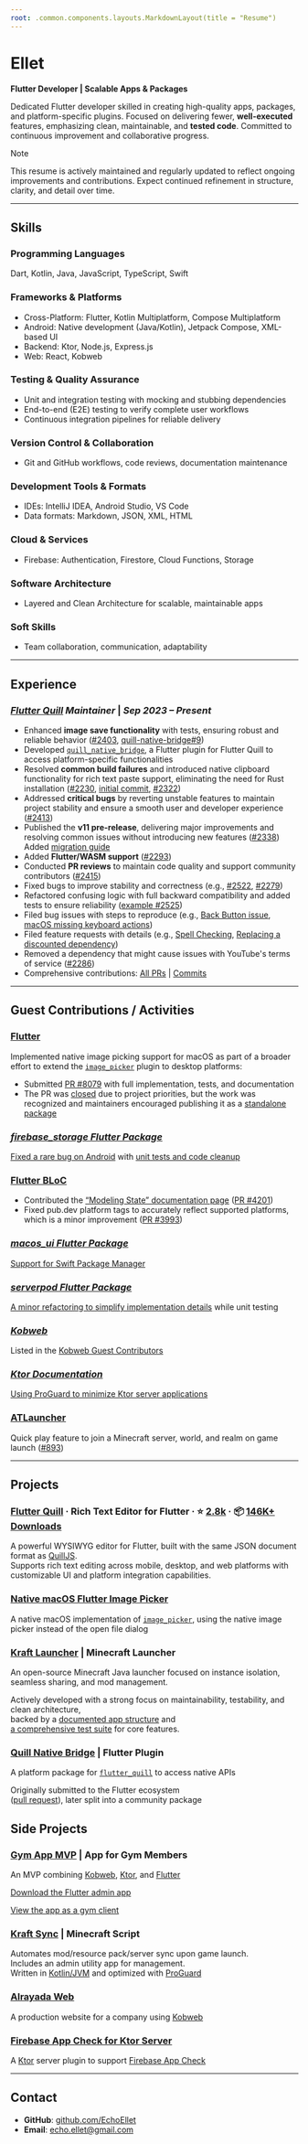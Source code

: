 ```yaml
---
root: .common.components.layouts.MarkdownLayout(title = "Resume")
---
```


[//]: # (TODO: Prepare the resume)

# **Ellet**

**Flutter Developer | Scalable Apps & Packages**

Dedicated Flutter developer skilled in creating high-quality apps, packages, and platform-specific plugins.
Focused on delivering fewer, **well-executed** features, emphasizing clean, maintainable, and **tested code**.
Committed to continuous improvement and collaborative progress.

> [!NOTE]
> This resume is actively maintained and regularly updated to reflect ongoing improvements and contributions.
Expect continued refinement in structure, clarity, and detail over time.

---

## Skills

### Programming Languages

Dart, Kotlin, Java, JavaScript, TypeScript, Swift

### Frameworks & Platforms

- Cross-Platform: Flutter, Kotlin Multiplatform, Compose Multiplatform
- Android: Native development (Java/Kotlin), Jetpack Compose, XML-based UI
- Backend: Ktor, Node.js, Express.js
- Web: React, Kobweb

### Testing & Quality Assurance

- Unit and integration testing with mocking and stubbing dependencies
- End-to-end (E2E) testing to verify complete user workflows
- Continuous integration pipelines for reliable delivery

### Version Control & Collaboration

- Git and GitHub workflows, code reviews, documentation maintenance

### Development Tools & Formats

- IDEs: IntelliJ IDEA, Android Studio, VS Code
- Data formats: Markdown, JSON, XML, HTML

### Cloud & Services

- Firebase: Authentication, Firestore, Cloud Functions, Storage

### Software Architecture

- Layered and Clean Architecture for scalable, maintainable apps

### Soft Skills

- Team collaboration, communication, adaptability

---

## **Experience**

### *[Flutter Quill](https://github.com/singerdmx/flutter-quill) Maintainer* | *Sep 2023 – Present*

- Enhanced **image save functionality** with tests, ensuring robust and reliable
  behavior ([#2403](https://github.com/singerdmx/flutter-quill/pull/2403), [quill-native-bridge#9](https://github.com/FlutterQuill/quill-native-bridge/pull/9))
- Developed [`quill_native_bridge`](https://pub.dev/packages/quill_native_bridge), a Flutter plugin for Flutter Quill to
  access platform-specific functionalities
- Resolved **common build failures** and introduced native clipboard functionality for rich text paste support,
  eliminating the need for Rust
  installation ([#2230](https://github.com/singerdmx/flutter-quill/pull/2230), [initial commit](https://github.com/FlutterQuill/quill-native-bridge/commit/3165de2b4e2c43b32cdf425c3b12ed62545ad030), [#2322](https://github.com/singerdmx/flutter-quill/pull/2322))
- Addressed **critical bugs** by reverting unstable features to maintain project stability and ensure a smooth user and
  developer experience ([#2413](https://github.com/singerdmx/flutter-quill/pull/2413))
- Published the **v11 pre-release**, delivering major improvements and resolving common issues without introducing new
  features ([#2338](https://github.com/singerdmx/flutter-quill/pull/2338))  
  Added [migration guide](https://github.com/singerdmx/flutter-quill/blob/master/doc/migration/10_to_11.md)
- Added **Flutter/WASM support** ([#2293](https://github.com/singerdmx/flutter-quill/pull/2293))
- Conducted **PR reviews** to maintain code quality and support community
  contributors ([#2415](https://github.com/singerdmx/flutter-quill/pull/2415))
- Fixed bugs to improve stability and correctness (e.g., [#2522](https://github.com/singerdmx/flutter-quill/pull/2522), [#2279](https://github.com/singerdmx/flutter-quill/pull/2279))
- Refactored confusing logic with full backward compatibility and added tests to ensure reliability ([example #2525](https://github.com/singerdmx/flutter-quill/pull/2525))
- Filed bug issues with steps to reproduce (e.g., [Back Button issue](https://github.com/singerdmx/flutter-quill/issues/2527), [macOS missing keyboard actions](https://github.com/singerdmx/flutter-quill/issues/2288))
- Filed feature requests with details (e.g., [Spell Checking](https://github.com/singerdmx/flutter-quill/issues/2246), [Replacing a discounted dependency](https://github.com/singerdmx/flutter-quill/issues/2290))
- Removed a dependency that might cause issues with YouTube's terms of service ([#2286](https://github.com/singerdmx/flutter-quill/pull/2286))
- Comprehensive
  contributions: [All PRs](https://github.com/singerdmx/flutter-quill/pulls?q=is%3Apr+author%3AEchoEllet) | [Commits](https://github.com/singerdmx/flutter-quill/commits/master/?author=EchoEllet)

---

## **Guest Contributions / Activities**

### **[Flutter](https://github.com/flutter/packages)**

Implemented native image picking support for macOS as part of a broader effort to
extend the [`image_picker`](http://pub.dev/packages/image_picker) plugin to desktop platforms:

- Submitted [PR #8079](https://github.com/flutter/packages/pull/8079) with full implementation, tests, and
  documentation
- The PR was [closed](https://github.com/flutter/packages/pull/8079#issuecomment-2578911082) due to project priorities,
  but the work was recognized and maintainers encouraged publishing it as
  a [standalone package](https://pub.dev/packages/native_image_picker_macos)

### *[firebase_storage Flutter Package](https://pub.dev/packages/firebase_storage)*

[Fixed a rare bug on Android](https://github.com/firebase/flutterfire/pull/12047) with
[unit tests and code cleanup](https://github.com/firebase/flutterfire/pull/17484)

### **[Flutter BLoC](https://bloclibrary.dev/)**

- Contributed the [“Modeling State” documentation page](https://bloclibrary.dev/modeling-state/) ([PR #4201](https://github.com/felangel/bloc/pull/4201))
- Fixed pub.dev platform tags to accurately reflect supported platforms, which is a minor improvement ([PR #3993](https://github.com/felangel/bloc/pull/3993))

### *[macos_ui Flutter Package](https://pub.dev/packages/macos_ui)*

[Support for Swift Package Manager](https://github.com/macosui/macos_window_utils.dart/pull/66)

### *[serverpod Flutter Package](https://pub.dev/packages/serverpod_flutter)*

[A minor refactoring to simplify implementation details](https://github.com/serverpod/serverpod/pull/3439/files) while
unit testing

### *[Kobweb](https://github.com/varabyte/kobweb)*

Listed in the [Kobweb Guest Contributors](https://kobweb.varabyte.com/docs/community/contributors#guest-contributors)

### *[Ktor Documentation](https://github.com/ktorio/ktor-documentation)*

[Using ProGuard to minimize Ktor server applications](https://github.com/ktorio/ktor-documentation/pull/481/files)

### **[ATLauncher](https://github.com/ATLauncher/ATLauncher)**

Quick play feature to join a Minecraft server, world, and realm on game launch ([#893](https://github.com/ATLauncher/ATLauncher/pull/893))

---

## **Projects**

### **[Flutter Quill](https://github.com/singerdmx/flutter-quill/)** · Rich Text Editor for Flutter · ⭐ [2.8k](https://github.com/singerdmx/flutter-quill) · 📦 [146K+ Downloads](https://pub.dev/packages/flutter_quill)

A powerful WYSIWYG editor for Flutter, built with the same JSON document format as [QuillJS](https://quilljs.com/).  
Supports rich text editing across mobile, desktop, and web platforms with customizable UI and platform integration capabilities.

### **[Native macOS Flutter Image Picker](https://github.com/CompileKernel/native-image-picker-macos)**

A native macOS implementation of [`image_picker`](https://pub.dev/packages/image_picker), using the native image picker
instead of the open file dialog

### **[Kraft Launcher](https://github.com/KraftLauncher/kraft-launcher)** | Minecraft Launcher

An open-source Minecraft Java launcher focused on instance isolation, seamless sharing, and mod management.

Actively developed with a strong focus on maintainability, testability, and clean architecture,  
backed by a [documented app structure](https://github.com/KraftLauncher/kraft-launcher/blob/main/docs/ARCHITECTURE.md) and  
[a comprehensive test suite](https://github.com/KraftLauncher/kraft-launcher/tree/main/test/account/logic) for core features.

### **[Quill Native Bridge](https://pub.dev/packages/quill_native_bridge)** | Flutter Plugin

A platform package for [`flutter_quill`](https://pub.dev/packages/flutter_quill) to access native APIs

Originally submitted to the Flutter ecosystem  
([pull request](https://github.com/flutter/packages/pull/8079)), later split into a community package

## **Side Projects**

### **[Gym App MVP](https://github.com/EchoEllet/gym-app-prototype)** | App for Gym Members

An MVP combining [Kobweb](https://github.com/varabyte/kobweb), [Ktor](https://ktor.io/),
and [Flutter](https://flutter.dev/)

[Download the Flutter admin app](https://drive.google.com/file/d/1SntZE2yHYe4HgFEWOmR1h-wwg33FATd4/view?usp=sharing)

[View the app as a gym client](https://freshkernel.dev/login?userId=67fc361c40388d1ee512fdff&loginToken=SzkZ1VLkZwbvBIOcYuSEGNHwVGjV1VjPhYODIwETik8)

### **[Kraft Sync](https://github.com/FreshKernel/kraft-sync/)** | Minecraft Script

Automates mod/resource pack/server sync upon game launch.  
Includes an admin utility app for management.  
Written in [Kotlin/JVM](https://kotlinlang.org/docs/jvm-get-started.html) and optimized
with [ProGuard](https://github.com/Guardsquare/proguard)

### **[Alrayada Web](https://github.com/FreshKernel/alrayada-web)**

A production website for a company using [Kobweb](https://github.com/varabyte/kobweb)

### **[Firebase App Check for Ktor Server](https://github.com/FreshKernel/ktor-server-firebase-app-check)**

A [Ktor](https://ktor.io/) server plugin to support [Firebase App Check](https://firebase.google.com/docs/app-check)

---

## **Contact**

- **GitHub**: [github.com/EchoEllet](https://github.com/EchoEllet)
- **Email**: [echo.ellet@gmail.com](mailto:echo.ellet@gmail.com)

